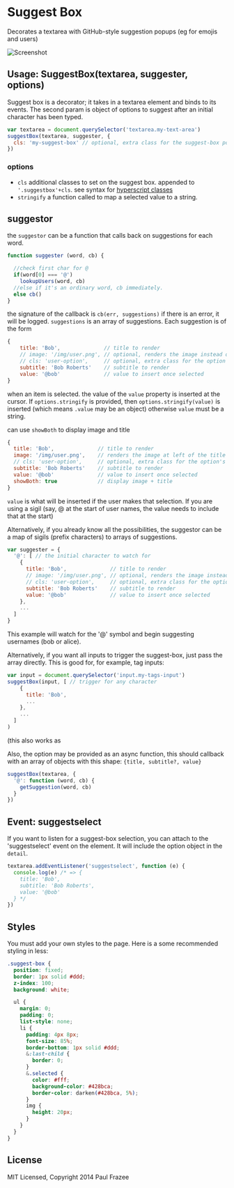 # Suggest Box

Decorates a textarea with GitHub-style suggestion popups (eg for emojis and users)

![Screenshot](/screenshot.png?raw=true)

## Usage: SuggestBox(textarea, suggester, options)

Suggest box is a decorator; it takes in a textarea element and binds to its events. The second param is object of options to suggest after an initial character has been typed.

```js
var textarea = document.querySelector('textarea.my-text-area')
suggestBox(textarea, suggester, {
  cls: 'my-suggest-box' // optional, extra class for the suggest-box popup
})
```
### options
* `cls` additional classes to set on the suggest box. appended to `'.suggestbox'+cls`. see syntax for [hyperscript classes](https://github.com/dominictarr/hyperscript#classes--id)
* `stringify` a function called to map a selected value to a string. 


## suggestor

the `suggestor` can be a function that calls back on suggestions for each word.

``` js
function suggester (word, cb) {

  //check first char for @
  if(word[0] === '@')
    lookupUsers(word, cb)
  //else if it's an ordinary word, cb immediately.
  else cb()
}

```
the signature of the callback is `cb(err, suggestions)`
if there is an error, it will be logged.
`suggestions` is an array of suggestions. Each suggestion is of the form

``` js
{
    title: 'Bob',              // title to render
    // image: '/img/user.png', // optional, renders the image instead of the title (title still required for matching)
    // cls: 'user-option',     // optional, extra class for the option's li
    subtitle: 'Bob Roberts'    // subtitle to render
    value: '@bob'              // value to insert once selected
}
```

when an item is selected. the value of the `value` property is inserted at the cursor.
If `options.stringify` is provided, then `options.stringify(value)` is inserted (which means `.value` may be an object)
otherwise `value` must be a string.

can use `showBoth` to display image and title
``` js
{
  title: 'Bob',              // title to render
  image: '/img/user.png',    // renders the image at left of the title
  // cls: 'user-option',     // optional, extra class for the option's li
  subtitle: 'Bob Roberts'    // subtitle to render
  value: '@bob'              // value to insert once selected
  showBoth: true             // display image + title
}
```

`value` is what will be inserted if the user makes that selection.
If you are using a sigil (say, @ at the start of user names,
the value needs to include that at the start)

Alternatively, if you already know all the possibilities,
the suggestor can be a map of sigils (prefix characters) to arrays of suggestions.
``` js
var suggester = {
  '@': [ // the initial character to watch for
    {
      title: 'Bob',              // title to render
      // image: '/img/user.png', // optional, renders the image instead of the title (title still required for matching)
      // cls: 'user-option',     // optional, extra class for the option's li
      subtitle: 'Bob Roberts'    // subtitle to render
      value: '@bob'              // value to insert once selected
    },
    ...
  ]
}

```

This example will watch for the '@' symbol and begin suggesting usernames (bob or alice).

Alternatively, if you want all inputs to trigger the suggest-box, just pass the array directly.
This is good for, for example, tag inputs:

```js
var input = document.querySelector('input.my-tags-input')
suggestBox(input, [ // trigger for any character
    {
      title: 'Bob',
      ...
    },
    ...
  ]
)
```
(this also works as

Also, the option may be provided as an async function, this should
callback with an array of objects with this shape: `{title, subtitle?, value}`

``` js
suggestBox(textarea, {
  '@': function (word, cb) {
    getSuggestion(word, cb)
  }
})
```

## Event: suggestselect

If you want to listen for a suggest-box selection, you can attach to the 'suggestselect' event on the element. It will include the option object in the `detail`.

```js
textarea.addEventListener('suggestselect', function (e) {
  console.log(e) /* => {
    title: 'Bob',
    subtitle: 'Bob Roberts',
    value: '@bob'
  } */
})
```

## Styles

You must add your own styles to the page. Here is a some recommended styling in less:

```css
.suggest-box {
  position: fixed;
  border: 1px solid #ddd;
  z-index: 100;
  background: white;

  ul {
    margin: 0;
    padding: 0;
    list-style: none;
    li {
      padding: 4px 8px;
      font-size: 85%;
      border-bottom: 1px solid #ddd;
      &:last-child {
        border: 0;
      }
      &.selected {
        color: #fff;
        background-color: #428bca;
        border-color: darken(#428bca, 5%);
      }
      img {
        height: 20px;
      }
    }
  }
}
```

## License

MIT Licensed, Copyright 2014 Paul Frazee






